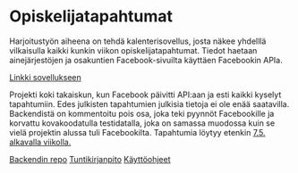 # Opiskelijatapahtumat
Harjoitustyön aiheena on tehdä kalenterisovellus, josta näkee yhdelllä vilkaisulla kaikki kunkin viikon opiskelijatapahtumat. Tiedot haetaan ainejärjestöjen ja osakuntien Facebook-sivuilta käyttäen Facebookin APIa.

[Linkki sovellukseen](http://opiskelijatapahtumat.herokuapp.com)

Projekti koki takaiskun, kun Facebook päivitti API:aan ja esti kaikki kyselyt tapahtumiin. Edes julkisten tapahtumien julkisia tietoja ei ole enää saatavilla. Backendistä on kommentoitu pois osa, joka teki pyynnöt Facebookille ja korvattu kovakoodatulla testidatalla, joka on samassa muodossa kuin se vielä projektin alussa tuli Facebookilta. Tapahtumia löytyy etenkin [7.5. alkavalla viikolla.](http://opiskelijatapahtumat.herokuapp.com/week/2018-05-07?comb=or)

[Backendin repo](https://github.com/hanninev/opiskelijatapahtumat-backend)
[Tuntikirjanpito](https://github.com/hanninev/opiskelijatapahtumat/blob/master/Tuntikirjanpito.md)
[Käyttöohjeet](https://github.com/hanninev/opiskelijatapahtumat/blob/master/Kayttoohjeet.md)
